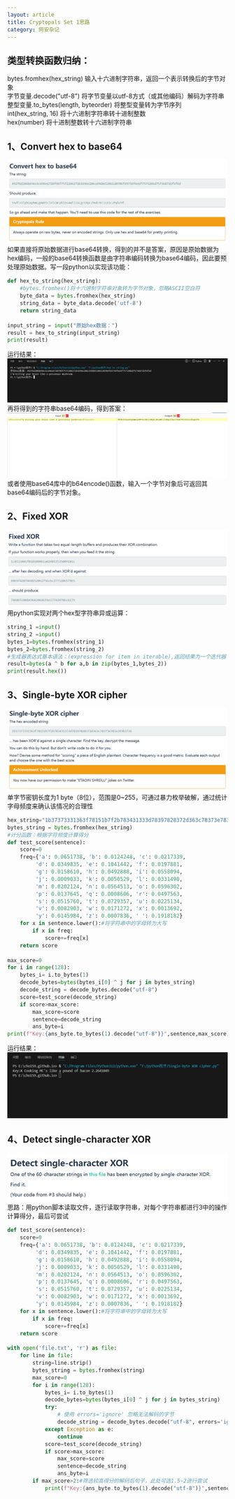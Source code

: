 ```yaml
---
layout: article
title: Cryptopals Set 1思路
category: 网安杂记
---
```

## 类型转换函数归纳：
bytes.fromhex(hex_string) 输入十六进制字符串，返回一个表示转换后的字节对象  
字节变量.decode("utf-8") 将字节变量以utf-8方式（或其他编码）解码为字符串  
整型变量.to_bytes(length, byteorder) 将整型变量转为字节序列  
int(hex_string, 16) 将十六进制字符串转十进制整数  
hex(number) 将十进制整数转十六进制字符串  

## 1、Convert hex to base64
![图片](/assets/png/2024-10-1.png)  
如果直接将原始数据进行base64转换，得到的并不是答案，原因是原始数据为hex编码，一般的base64转换函数是由字符串编码转换为base64编码，因此要预处理原始数据。写一段python以实现该功能：
```python
def hex_to_string(hex_string):
    #bytes.fromhex()将十六进制字符串对象转为字节对象，忽略ASCII空白符
    byte_data = bytes.fromhex(hex_string)
    string_data = byte_data.decode('utf-8')
    return string_data

input_string = input("原始hex数据：")
result = hex_to_string(input_string)
print(result)
```
运行结果：  
![图片](/assets/png/2024-10-2.png)   
再将得到的字符串base64编码，得到答案：
![图片](/assets/png/2024-10-3.png)  
 或者使用base64库中的b64encode()函数，输入一个字节对象后可返回其base64编码后的字节对象。

## 2、Fixed XOR
![图片](/assets/png/2024-10-4.png)  
用python实现对两个hex型字符串异或运算：
```python
string_1 =input()
string_2 =input()
bytes_1=bytes.fromhex(string_1)
bytes_2=bytes.fromhex(string_2)
#生成器表达式基本语法：(expression for item in iterable),返回结果为一个迭代器
result=bytes(a ^ b for a,b in zip(bytes_1,bytes_2))
print(result.hex())
```
## 3、Single-byte XOR cipher
![图片](/assets/png/2024-10-5.png)
单字节密钥长度为1 byte（8位），范围是0~255，可通过暴力枚举破解，通过统计字母频度来确认该情况的合理性
```python
hex_string="1b37373331363f78151b7f2b783431333d78397828372d363c78373e783a393b3736"
bytes_string = bytes.fromhex(hex_string)
#计分函数：根据字符频度计算得分
def test_score(sentence):
    score=0
    freq={'a': 0.0651738, 'b': 0.0124248, 'c': 0.0217339,
         'd': 0.0349835, 'e': 0.1041442, 'f': 0.0197881,
         'g': 0.0158610, 'h': 0.0492888, 'i': 0.0558094,
         'j': 0.0009033, 'k': 0.0050529, 'l': 0.0331490,
         'm': 0.0202124, 'n': 0.0564513, 'o': 0.0596302,
         'p': 0.0137645, 'q': 0.0008606, 'r': 0.0497563,
         's': 0.0515760, 't': 0.0729357, 'u': 0.0225134,
         'v': 0.0082903, 'w': 0.0171272, 'x': 0.0013692,
         'y': 0.0145984, 'z': 0.0007836, ' ': 0.1918182}
    for x in sentence.lower():#将字符串中的字母转为大写
        if x in freq:
            score+=freq[x]
    return score

max_score=0
for i in range(128):
    bytes_i= i.to_bytes(1)
    decode_bytes=bytes(bytes_i[0] ^ j for j in bytes_string)
    decode_string = decode_bytes.decode("utf-8")
    score=test_score(decode_string)
    if score>max_score:
        max_score=score
        sentence=decode_string
        ans_byte=i
print(f"Key:{ans_byte.to_bytes(1).decode("utf-8")}",sentence,max_score)
```
运行结果：  
![图片](/assets/png/2024-10-6.png)

## 4、Detect single-character XOR
![图片](/assets/png/2024-10-7.png)
思路：用python脚本读取文件，逐行读取字符串，对每个字符串都进行3中的操作计算得分，最后可尝试  
```python
def test_score(sentence):
    score=0
    freq={'a': 0.0651738, 'b': 0.0124248, 'c': 0.0217339,
         'd': 0.0349835, 'e': 0.1041442, 'f': 0.0197881,
         'g': 0.0158610, 'h': 0.0492888, 'i': 0.0558094,
         'j': 0.0009033, 'k': 0.0050529, 'l': 0.0331490,
         'm': 0.0202124, 'n': 0.0564513, 'o': 0.0596302,
         'p': 0.0137645, 'q': 0.0008606, 'r': 0.0497563,
         's': 0.0515760, 't': 0.0729357, 'u': 0.0225134,
         'v': 0.0082903, 'w': 0.0171272, 'x': 0.0013692,
         'y': 0.0145984, 'z': 0.0007836, ' ': 0.1918182}
    for x in sentence.lower():#将字符串中的字母转为大写
        if x in freq:
            score+=freq[x]
    return score

with open('file.txt', 'r') as file:
    for line in file:
        string=line.strip()
        bytes_string = bytes.fromhex(string)
        max_score=0
        for i in range(128):
            bytes_i= i.to_bytes(1)
            decode_bytes=bytes(bytes_i[0] ^ j for j in bytes_string)
            try:
                # 使用 errors='ignore' 忽略无法解码的字节
                decode_string = decode_bytes.decode("utf-8", errors='ignore')
            except Exception as e:
                continue
            score=test_score(decode_string)
            if score>max_score:
                max_score=score
                sentence=decode_string
                ans_byte=i
        if max_score>2:#筛选较高得分的解码后句子，此处可选1.5~2进行尝试
            print(f"Key:{ans_byte.to_bytes(1).decode("utf-8")}",sentence,max_score)
```